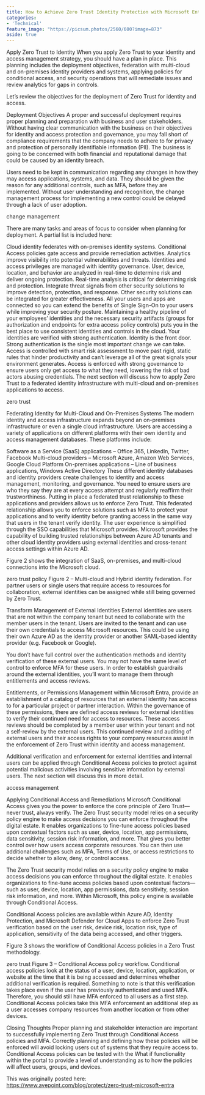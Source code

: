 ```yaml
---
title: How to Achieve Zero Trust Identity Protection with Microsoft Entra
categories:
- 'Technical'
feature_image: "https://picsum.photos/2560/600?image=873"
aside: true
---
```


Apply Zero Trust to Identity
When you apply Zero Trust to your identity and access management strategy, you should have a plan in place. This planning includes the deployment objectives, federation with multi-cloud and on-premises identity providers and systems, applying policies for conditional access, and security operations that will remediate issues and review analytics for gaps in controls.

Let’s review the objectives for the deployment of Zero Trust for identity and access.

Deployment Objectives
A proper and successful deployment requires proper planning and preparation with business and user stakeholders. Without having clear communication with the business on their objectives for identity and access protection and governance, you may fall short of compliance requirements that the company needs to adhere to for privacy and protection of personally identifiable information (PII). The business is going to be concerned with both financial and reputational damage that could be caused by an identity breach.

Users need to be kept in communication regarding any changes in how they may access applications, systems, and data. They should be given the reason for any additional controls, such as MFA, before they are implemented. Without user understanding and recognition, the change management process for implementing a new control could be delayed through a lack of user adoption.

change management

There are many tasks and areas of focus to consider when planning for deployment. A partial list is included here:

Cloud identity federates with on-premises identity systems.
Conditional Access policies gate access and provide remediation activities.
Analytics improve visibility into potential vulnerabilities and threats.
Identities and access privileges are managed with identity governance.
User, device, location, and behavior are analyzed in real-time to determine risk and deliver ongoing protection. Real-time analysis is critical for determining risk and protection.
Integrate threat signals from other security solutions to improve detection, protection, and response. Other security solutions can be integrated for greater effectiveness.
All your users and apps are connected so you can extend the benefits of Single Sign-On to your users while improving your security posture. Maintaining a healthy pipeline of your employees’ identities and the necessary security artifacts (groups for authorization and endpoints for extra access policy controls) puts you in the best place to use consistent identities and controls in the cloud.
Your identities are verified with strong authentication. Identity is the front door. Strong authentication is the single most important change we can take.
Access is controlled with smart risk assessment to move past rigid, static rules that hinder productivity and can’t leverage all of the great signals your environment generates.
Access is enforced with strong governance to ensure users only get access to what they need, lowering the risk of bad actors abusing credentials.
The next section will discuss how to apply Zero Trust to a federated identity infrastructure with multi-cloud and on-premises applications to access.

zero trust

Federating Identity for Multi-Cloud and On-Premises Systems
The modern identity and access infrastructure expands beyond an on-premises infrastructure or even a single cloud infrastructure. Users are accessing a variety of applications on different platforms with their own identity and access management databases. These platforms include:

Software as a Service (SaaS) applications – Office 365, LinkedIn, Twitter, Facebook
Multi-cloud providers – Microsoft Azure, Amazon Web Services, Google Cloud Platform
On-premises applications – Line of business applications, Windows Active Directory
These different identity databases and identity providers create challenges to identity and access management, monitoring, and governance. You need to ensure users are who they say they are at every access attempt and regularly reaffirm their trustworthiness. Putting in place a federated trust relationship to these applications and providers allows us to enforce Zero Trust. This federated relationship allows you to enforce solutions such as MFA to protect your applications and to verify identity before granting access in the same way that users in the tenant verify identity. The user experience is simplified through the SSO capabilities that Microsoft provides. Microsoft provides the capability of building trusted relationships between Azure AD tenants and other cloud identity providers using external identities and cross-tenant access settings within Azure AD.

Figure 2 shows the integration of SaaS, on-premises, and multi-cloud connections into the Microsoft cloud.

zero trust policy
Figure 2 – Multi-cloud and Hybrid identity federation.
For partner users or single users that require access to resources for collaboration, external identities can be assigned while still being governed by Zero Trust.

Transform Management of External Identities
External identities are users that are not within the company tenant but need to collaborate with the member users in the tenant. Users are invited to the tenant and can use their own credentials to access Microsoft resources. This could be using their own Azure AD as the identity provider or another SAML-based identity provider (e.g. Facebook or Google).

You don’t have full control over the authentication methods and identity verification of these external users. You may not have the same level of control to enforce MFA for these users. In order to establish guardrails around the external identities, you’ll want to manage them through entitlements and access reviews.

Entitlements, or Permissions Management within Microsoft Entra, provide an establishment of a catalog of resources that an external identity has access to for a particular project or partner interaction. Within the governance of these permissions, there are defined access reviews for external identities to verify their continued need for access to resources. These access reviews should be completed by a member user within your tenant and not a self-review by the external users. This continued review and auditing of external users and their access rights to your company resources assist in the enforcement of Zero Trust within identity and access management.

Additional verification and enforcement for external identities and internal users can be applied through Conditional Access policies to protect against potential malicious activities involving sensitive information by external users. The next section will discuss this in more detail.

access management

Applying Conditional Access and Remediations
Microsoft Conditional Access gives you the power to enforce the core principle of Zero Trust—never trust, always verify. The Zero Trust security model relies on a security policy engine to make access decisions you can enforce throughout the digital estate. It enables organizations to fine-tune access policies based upon contextual factors such as user, device, location, app permissions, data sensitivity, session risk information, and more. That gives you better control over how users access corporate resources. You can then use additional challenges such as MFA, Terms of Use, or access restrictions to decide whether to allow, deny, or control access.

The Zero Trust security model relies on a security policy engine to make access decisions you can enforce throughout the digital estate. It enables organizations to fine-tune access policies based upon contextual factors—such as user, device, location, app permissions, data sensitivity, session risk information, and more. Within Microsoft, this policy engine is available through Conditional Access.

Conditional Access policies are available within Azure AD, Identity Protection, and Microsoft Defender for Cloud Apps to enforce Zero Trust verification based on the user risk, device risk, location risk, type of application, sensitivity of the data being accessed, and other triggers.

Figure 3 shows the workflow of Conditional Access policies in a Zero Trust methodology.

zero trust
Figure 3 – Conditional Access policy workflow.
Conditional access policies look at the status of a user, device, location, application, or website at the time that it is being accessed and determines whether additional verification is required. Something to note is that this verification takes place even if the user has previously authenticated and used MFA. Therefore, you should still have MFA enforced to all users as a first step. Conditional Access policies take this MFA enforcement an additional step as a user accesses company resources from another location or from other devices.

Closing Thoughts
Proper planning and stakeholder interaction are important to successfully implementing Zero Trust through Conditional Access policies and MFA. Correctly planning and defining how these policies will be enforced will avoid locking users out of systems that they require access to. Conditional Access policies can be tested with the What if functionality within the portal to provide a level of understanding as to how the policies will affect users, groups, and devices.

This was originally posted here: <https://www.avepoint.com/blog/protect/zero-trust-microsoft-entra>